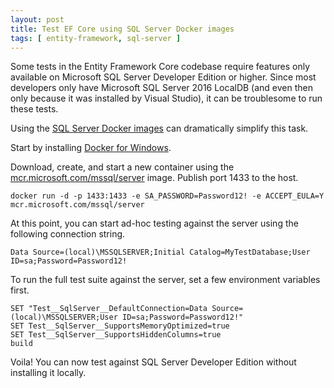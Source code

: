 ```yaml
---
layout: post
title: Test EF Core using SQL Server Docker images
tags: [ entity-framework, sql-server ]
---
```


Some tests in the Entity Framework Core codebase require features only available on Microsoft SQL Server Developer
Edition or higher. Since most developers only have Microsoft SQL Server 2016 LocalDB (and even then only because it was
installed by Visual Studio), it can be troublesome to run these tests.

Using the [SQL Server Docker images][1] can dramatically simplify this task.

Start by installing [Docker for Windows][2].

Download, create, and start a new container using the [mcr.microsoft.com/mssql/server][3] image. Publish port 1433 to the host.

    docker run -d -p 1433:1433 -e SA_PASSWORD=Password12! -e ACCEPT_EULA=Y mcr.microsoft.com/mssql/server

At this point, you can start ad-hoc testing against the server using the following connection string.

    Data Source=(local)\MSSQLSERVER;Initial Catalog=MyTestDatabase;User ID=sa;Password=Password12!

To run the full test suite against the server, set a few environment variables first.

```shell
SET "Test__SqlServer__DefaultConnection=Data Source=(local)\MSSQLSERVER;User ID=sa;Password=Password12!"
SET Test__SqlServer__SupportsMemoryOptimized=true
SET Test__SqlServer__SupportsHiddenColumns=true
build
```

Voila! You can now test against SQL Server Developer Edition without installing it locally.


  [1]: https://github.com/Microsoft/mssql-docker
  [2]: https://www.docker.com/docker-windows
  [3]: https://hub.docker.com/_/microsoft-mssql-server
